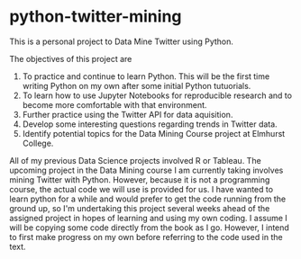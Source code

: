 # python-twitter-mining

This is a personal project to Data Mine Twitter using Python. 

The objectives of this project are

1. To practice and continue to learn Python. This will be the first time writing Python on my own after some initial Python tutuorials. 
2. To learn how to use Jupyter Notebooks for reproducible research and to become more comfortable with that environment. 
3. Further practice using the Twitter API for data aquisition.
4. Develop some interesting questions regarding trends in Twitter data.
5. Identify potential topics for the Data Mining Course project at Elmhurst College.

All of my previous Data Science projects involved R or Tableau. The upcoming project in the Data Mining course I am currently taking involves mining Twitter with Python. However, because it is not a programming course, the actual code we will use is provided for us. I have wanted to learn python for a while and would prefer to get the code running from the ground up, so I'm undertaking this project several weeks ahead of the assigned project in hopes of learning and using my own coding. I assume I will be copying some code directly from the book as I go. However, I intend to first make progress on my own before referring to the code used in the text. 

